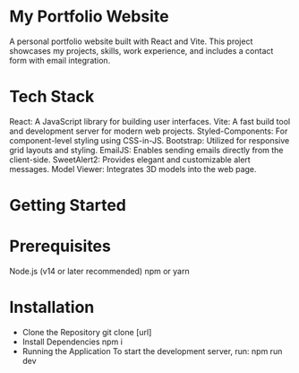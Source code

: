 # My Portfolio Website
A personal portfolio website built with React and Vite. This project showcases my projects, skills, work experience, and includes a contact form with email integration.

# Tech Stack
React: A JavaScript library for building user interfaces.
Vite: A fast build tool and development server for modern web projects.
Styled-Components: For component-level styling using CSS-in-JS.
Bootstrap: Utilized for responsive grid layouts and styling.
EmailJS: Enables sending emails directly from the client-side.
SweetAlert2: Provides elegant and customizable alert messages.
Model Viewer: Integrates 3D models into the web page.

# Getting Started
# Prerequisites
Node.js (v14 or later recommended)
npm or yarn

# Installation
- Clone the Repository
git clone [url]
- Install Dependencies
npm i
- Running the Application
To start the development server, run:
npm run dev
